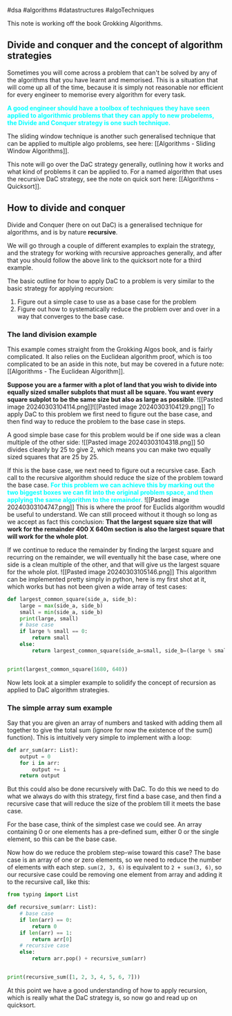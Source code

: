 #dsa #algorithms #datastructures #algoTechniques

This note is working off the book Grokking Algorithms.

## Divide and conquer and the concept of algorithm strategies
Sometimes you will come across a problem that can't be solved by any of the algorithms that you have learnt and memorised. This is a situation that will come up all of the time, because it is simply not reasonable nor efficient for every engineer to memorise every algorithm for every task.

<span style="color: cyan; font-weight: bold">A good engineer should have a toolbox of techniques they have seen applied to algorithmic problems that they can apply to new probelems, the Divide and Conquer strategy is one such technique.</span>

The sliding window technique is another such generalised technique that can be applied to multiple algo problems, see here: [[Algorithms - Sliding Window Algorithms]].

This note will go over the DaC strategy generally, outlining how it works and what kind of problems it can be applied to. For a named algorithm that uses the recursive DaC strategy, see the note on quick sort here: [[Algorithms - Quicksort]].
## How to divide and conquer
Divide and Conquer (here on out DaC) is a generalised technique for algorithms, and is by nature **recursive**.

We will go through a couple of different examples to explain the strategy, and the strategy for working with recursive approaches generally, and after that you should follow the above link to the quicksort note for a third example.

The basic outline for how to apply DaC to a problem is very similar to the basic strategy for applying recursion: 
1. Figure out a simple case to use as a base case for the problem
2. Figure out how to systematically reduce the problem over and over in a way that converges to the base case.

### The land division example
This example comes straight from the Grokking Algos book, and is fairly complicated. It also relies on the Euclidean algorithm proof, which is too complicated to be an aside in this note, but may be covered in a future note: [[Algorithms - The Euclidean Algorithm]].

**Suppose you are a farmer with a plot of land that you wish to divide into equally sized smaller subplots that must all be square. You want every square subplot to be the same size but also as large as possible**.
![[Pasted image 20240303104114.png]]![[Pasted image 20240303104129.png]]
To apply DaC to this problem we first need to figure out the base case, and then find  way to reduce the problem to the base case in steps.

A good simple base case for this problem would be if one side was a clean multiple of the other side:
![[Pasted image 20240303104318.png]]
50 divides cleanly by 25 to give 2, which means you can make two equally sized squares that are 25 by 25.

If this is the base case, we next need to figure out a recursive case. Each call to the recursive algorithm should reduce the size of the problem toward the base case. <span style="color: cyan; font-weight: bold;">For this problem we can achieve this by marking out the two biggest boxes we can fit into the original problem space, and then applying the same algorithm to the remainder.</span>
![[Pasted image 20240303104747.png]]
This is where the proof for Euclids algorithm woudld be useful to understand. We can still proceed without it though so long as we accept as fact this conclusion: **That the largest square size that will work for the remainder 400 X 640m section is also the largest square that will work for the whole plot**.

If we continue to reduce the remainder by finding the largest square and recurring on the remainder, we will eventually hit the base case, where one side is a clean multiple of the other, and that will give us the largest square for the whole plot.
![[Pasted image 20240303105146.png]]
This algorithm can be implemented pretty simply in python, here is my first shot at it, which works but has not been given a wide array of test cases:
```python
def largest_common_square(side_a, side_b):
    large = max(side_a, side_b)
    small = min(side_a, side_b)
    print(large, small)
    # base case
    if large % small == 0:
        return small
    else:
        return largest_common_square(side_a=small, side_b=(large % small))


print(largest_common_square(1680, 640))
```

Now lets look at a simpler example to solidify the concept of recursion as applied to DaC algorithm strategies.

### The simple array sum example
Say that you are given an array of numbers and tasked with adding them all together to give the total sum (ignore for now the existence of the sum() function). This is intuitively very simple to implement with a loop:
```python
def arr_sum(arr: List):
	output = 0
	for i in arr:
		output += i
	return output
```
But this could also be done recursively with DaC. To do this we need to do what we always do with this strategy, first find a base case, and then find a recursive case that will reduce the size of the problem till it meets the base case.

For the base case, think of the simplest case we could see. An array containing 0 or one elements has a pre-defined sum, either 0 or the single element, so this can be the base case.

Now how do we reduce the problem step-wise toward this case? The base case is an array of one or zero elements, so we need to reduce the number of elements with each step. `sum(2, 3, 6)` is equivalent to `2 + sum(3, 6)`, so our recursive case could be removing one element from array and adding it to the recursive call, like this:
```python
from typing import List

def recursive_sum(arr: List):
    # base case
    if len(arr) == 0:
        return 0
    if len(arr) == 1:
        return arr[0]
    # recursive case
    else:
        return arr.pop() + recursive_sum(arr)


print(recursive_sum([1, 2, 3, 4, 5, 6, 7]))
```
 At this point we have a good understanding of how to apply recursion, which is really what the DaC strategy is, so now go and read up on quicksort.